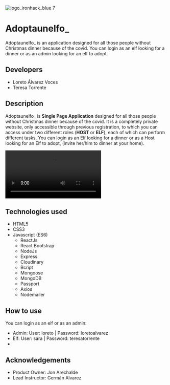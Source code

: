 ![logo_ironhack_blue 7](https://user-images.githubusercontent.com/23629340/40541063-a07a0a8a-601a-11e8-91b5-2f13e4e6b441.png)
# Adoptaunelfo_
Adoptaunelfo_ is an application designed for all those people without Christmas dinner because of the covid. You can login as an elf looking for a dinner or as an admin looking for an elf to adopt.

## Developers 
* Loreto Álvarez Voces
* Teresa Torrente

## Description
Adoptaunelfo_ is __Single Page Application__ designed for all those people without Christmas dinner because of the covid. It is a completely private website, only accessible through previous registration, to which you can access under two different roles (__HOST__ or __ELF__), each of which can perform different tasks. You can login as an Elf looking for a dinner or as a Host looking for an Elf to adopt, (invite her/him to dinner at your home).

<video controls preload='metadata' onclick='(function(el){ if(el.paused) el.play(); else el.pause() })(this)'>
  <source src='https://cdn.com/video/clouds.mp4' type='video/mp4; codecs="avc1.42E01E, mp4a.40.2"'>
</video>

## Technologies used
* HTML5
* CSS3
* Javascript (ES6)
  * ReactJs
  * React Bootstrap
  * NodeJs
  * Express
  * Cloudinary
  * Bcript
  * Mongoose
  * MongoDB
  * Passport
  * Axios
  * Nodemailer
 
## How to use 
You can login as an elf or as an admin: 
* Admin: User: loreto | Password: loretoalvarez
* Elf: User: sara | Password: teresatorrente
* 
## Acknowledgements
  * Product Owner: Jon Arechalde
  * Lead Instructor: Germán Alvarez
